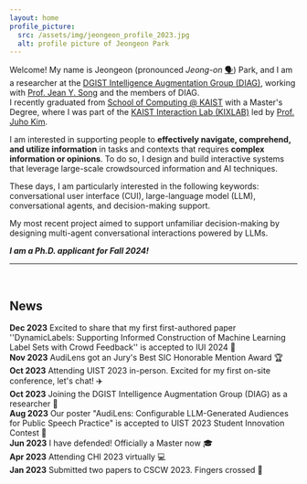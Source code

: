 ```yaml
---
layout: home
profile_picture:
  src: /assets/img/jeongeon_profile_2023.jpg
  alt: profile picture of Jeongeon Park
---
```


<p>
Welcome! My name is Jeongeon (pronounced <i>Jeong-on</i> <a href="https://www.howtopronounce.com/jeongeon/36191893">🗣️</a>) Park, and I am a researcher at the <a href="https://diag.kr/">DGIST Intelligence Augmentation Group (DIAG)</a>, working with <a href="https://jyskwon.github.io/">Prof. Jean Y. Song</a> and the members of DIAG. <br/>
I recently graduated from <a href="https://cs.kaist.ac.kr/">School of Computing @ KAIST</a> with a Master's Degree, where I was part of the <a href="http://kixlab.org">KAIST Interaction Lab (KIXLAB)</a> led by <a href="https://juhokim.com/">Prof. Juho Kim</a>.
</p>

<p>

I am interested in supporting people to <b>effectively navigate, comprehend, and utilize information</b> in tasks and contexts that requires <b>complex information or opinions</b>. To do so, I design and build interactive systems that leverage large-scale crowdsourced information and AI techniques. </p> <p>
These days, I am particularly interested in the following keywords: conversational user interface (CUI), large-language model (LLM), conversational agents, and decision-making support.

</p>

<!--
I am interested in supporting people to <b>effectively navigate, comprehend, and utilize information</b> in tasks and contexts that requires <b>complex information or opinions</b>. 
By designing and building interactive systems with AI techniques and/or crowdsourcing, 
I aim to not only support the process to be more efficient but also enhance the confidence and long-term abilities of people in long-term.-->

<p>
My most recent project aimed to support unfamiliar decision-making by designing multi-agent conversational interactions powered by LLMs.

</p>

<p>
<i><b>I am a Ph.D. applicant for Fall 2024!</b></i>

</p>

<hr><br/>


<h2>News</h2>
<b class="highlights">Dec 2023</b> Excited to share that my first first-authored paper ''DynamicLabels: Supporting Informed Construction of Machine Learning Label Sets with Crowd Feedback'' is accepted to IUI 2024 📄 <br/>
<b class="highlights">Nov 2023</b> AudiLens got an Jury's Best SIC Honorable Mention Award 🏆 <br/>
<b class="highlights">Oct 2023</b> Attending UIST 2023 in-person. Excited for my first on-site conference, let's chat! ✈️ <br/>
<b class="highlights">Oct 2023</b> Joining the DGIST Intelligence Augmentation Group (DIAG) as a researcher 🔬<br/>
<b class="highlights">Aug 2023</b> Our poster "AudiLens: Configurable LLM-Generated Audiences for Public Speech Practice" is accepted to UIST 2023 Student Innovation Contest 📄 <br/>
<b class="highlights">Jun 2023</b> I have defended! Officially a Master now 🎓 <br/>
<b class="highlights">Apr 2023</b> Attending CHI 2023 virtually 💻 <br/>
<b class="highlights">Jan 2023</b> Submitted two papers to CSCW 2023. Fingers crossed 🤞<br/>
<!--
<b class="highlights">Aug 2023</b> <br/>
<b class="highlights">Aug 2023</b> <br/>
<b class="highlights">Aug 2023</b> <br/>
<b class="highlights">Aug 2023</b> <br/>
<b class="highlights">Aug 2023</b> <br/>
<b class="highlights">Aug 2023</b> <br/>
<b class="highlights">Aug 2023</b> <br/>
-->